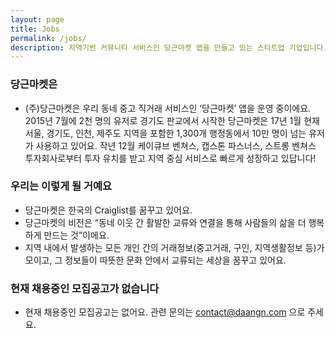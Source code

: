 ```yaml
---
layout: page
title: Jobs
permalink: /jobs/
description: 지역기반 커뮤니티 서비스인 당근마켓 앱을 만들고 있는 스타트업 기업입니다. 저희와 함께 지역 커뮤니티 모바일 앱서비스를 만들어갈 멤버를 모십니다.
---
```


### 당근마켓은
- (주)당근마켓은 우리 동네 중고 직거래 서비스인 ‘당근마켓’ 앱을 운영 중이에요. 2015년 7월에 2천 명의 유저로 경기도 판교에서 시작한 당근마켓은 17년 1월 현재 서울, 경기도, 인천, 제주도 지역을 포함한 1,300개 행정동에서 10만 명이 넘는 유저가 사용하고 있어요. 작년 12월 케이큐브 벤쳐스, 캡스톤 파스너스, 스트롱 벤쳐스 투자회사로부터 투자 유치를 받고 지역 중심 서비스로 빠르게 성장하고 있답니다!

### 우리는 이렇게 될 거예요
- 당근마켓은 한국의 Craiglist를 꿈꾸고 있어요.
- 당근마켓의 비전은 “동네 이웃 간 활발한 교류와 연결을 통해 사람들의 삶을 더 행복하게 만드는 것”이에요.
- 지역 내에서 발생하는 모든 개인 간의 거래정보(중고거래, 구인, 지역생활정보 등)가 모이고, 그 정보들이 따뜻한 문화 안에서 교류되는 세상을 꿈꾸고 있어요.

### 현재 채용중인 모집공고가 없습니다 
- 현재 채용중인 모집공고는 없어요. 관련 문의는 contact@daangn.com 으로 주세요.

<!---
### 모집부문 
<b>디자이너 (경력) - 당근마켓 디자인을 리딩해 주실 분</b>

- 포트폴리오 제출은 필수예요. 자유로운 포맷으로 제출해주세요. (본인 기여도가 50% 미만인 프로젝트는 제외)
- 이력서와 포트폴리오는 자유로운 형식으로 gary@daangn.com 으로 보내주세요.
- 해당 이메일로 채용에 관한 궁금한 사항이 있으면 언제든지 문의해주세요.

### 채용 기간
- 2/1 ~ 채용 시
- 지원하시는 분들 순서대로 서류를 검토 후 개별 면접을 진행할 예정이에요.
- 적합한 분을 찾으면 채용이 종료됩니다.


### 담당 업무
1. 당근마켓 안드로이드, 아이폰 앱 디자인
2. 당근마켓 웹 페이지 디자인


### 이런 분을 찾습니다.
1. 디자이너로 실무 경력을 가진 분 혹은 그에 준하는 업무 능력을 갖추고 계신 분
2. 앱 디자인 경험이 있으신 분
3. 디자인 뿐 아니라 프로젝트 전체를 이해하고 문제를 해결할 수 있는 분
4. 혼자보다 팀을 이루어 함께 일하는 게 즐거우신 분


### 이런 면이 있으면 더욱 좋아요!
1. 중고거래나 지역 서비스에 관심이 많으면 더 좋아요.
2. 업무 외에 개인적인 디자인 프로젝트를 진행해보신 분.
3. 서비스 브랜딩에 관심이 많아 당근마켓의 브랜딩을 해보고 싶다는 의지가 솟구치시는 분!
4. 게임덕후, 영화덕후, 캐릭터 덕후 등 세상의 모든 덕질을 환영합니다.
5. 잉여력이 넘치시는 분.


### 당근마켓팀은 이런 사람들로 구성되어 있어요
1. 자율적으로 일을 계획하고 실행하는 걸 좋아해요.
2. 내가 가진 생각을 다른 구성원들에게 부드럽게 커뮤니케이션하고 다른 구성원들의 얘기도 잘 들어주려고 노력하고 있어요.
3. 서비스 정신과 고객지향 마인드로 똘똘 뭉쳐 있어요.
4. 모든 비효율적인 것, 불필요한 것, 잘못된 것 등에 대해서 당당히 NO를 외칠 준비가 되어있어요.


### 우리는 이렇게 일해요
* 판교 백현동 카페거리에 위치한 조용하고 한적한 환경에서 일하고 있어요.
* 직급, 나이, 경력과 상관없이 자유롭게 이야기하기 위해 영어 이름을 사용하고 수평적인 문화를 유지하기 위해 노력하고 있어요.
* 개인의 개성과 자유를 최대한 존중하되 팀워크와 책임감을 중요하게 생각해요.
* AM10-PM7 8시간 근무가 기본이지만 개인 사정이나 컨디션에 따라 유동적으로 조절할 수 있어요. 시간보다 효율을 더 중요시한답니다.
* 자율적인 휴가 제도를 운영 중이에요. 일하기 지친다면 훌쩍 떠나보는 해외여행도 언제든 환영! 충분히 쉬어야 더 좋은 성과가 나온다고 생각해요.
* 한 달에 한번 모두 함께 영화를 보는 날을 가지고 있어요. 어떤 것이든 함께 하고 싶은 것이 있다면 그것을 함께 하는 시간을 만들 수도 있어요 :)


### 이런 환경에서 일 할 수 있어요
* 최신형 iMac, 맥북 등 필요한 모든 기기를 원하시는 거로 제공해 드려요
* Adobe CC 전체 플랜, 윤고딕, 산돌고딕, Sketch, Zeplin 등 디자인 업무에 필요한 다양한 소프트웨어를 지원해 드리고 있어요. 필요한 게 있으면 회사에서 제공해 드려요.
* 스탠딩 높낮이 조절 책상 혹은 원하는 책상을 구매 가능해요.
* 식비(중식, 간식비 등) 전액 지원해요.
* 전문 검진센터의 건강검진을 제공하고 있어요.
* 아직 부족한 면이 있을 수 있지만 모든 구성원에게 좋은 업무 환경을 제공하는 것을 최우선으로 생각하고 있어요.
--->
